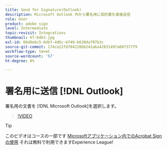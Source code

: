 ```yaml
---
title: Send for Signature(Outlook)
description: Microsoft Outlook 内から署名用に契約書を直接送信
role: User
product: adobe sign
level: Intermediate
topic-revisit: Integrations
thumbnail: KT-6463.jpg
exl-id: 06d8e6c5-6dbf-4d6c-bf49-b620da707b3c
source-git-commit: 174ce22fd784210b6241a6a42831497a007377f9
workflow-type: tm+mt
source-wordcount: '57'
ht-degree: 0%

---
```


# 署名用に送信 [!DNL Outlook]

署名用の文書を [!DNL Microsoft Outlook]を選択します。

>[!VIDEO](https://video.tv.adobe.com/v/37839?hidetitle=true)

>[!TIP]
>
>このビデオはコースの一部です [Microsoftアプリケーション内でのAcrobat Signの使用](https://experienceleague.adobe.com/?recommended=Sign-U-1-2020.2) それは無料で利用できますExperience League!
